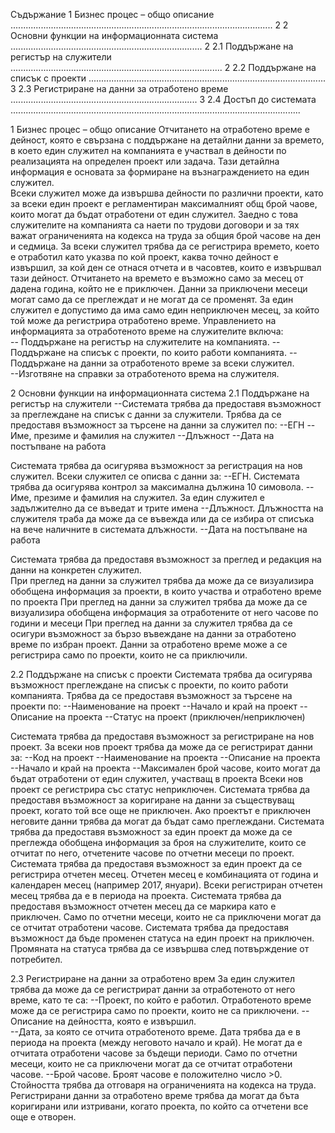 Съдържание 1 Бизнес процес – общо описание ........................................................................................................ 2 2 Основни функции на информационната система ............................................................................ 2 
2.1 Поддържане на регистър на служители .................................................................................... 2 
2.2 Поддържане на списък с проекти .............................................................................................. 3 
2.3 Регистриране на данни за отработено време .......................................................................... 3 
2.4 Достъп до системата ...................................................................................................................

1 Бизнес процес – общо описание Отчитането на отработено време е дейност, която е свързана с поддържане на детайлни данни за времето, в което един служител на компанията е участвал в дейности по реализацията на определен проект или задача. Тази детайлна информация е основата за формиране на възнаграждението на един служител.  
Всеки служител може да извършва дейности по различни проекти, като за всеки един проект е регламентиран максималният общ брой чаове, които могат да бъдат отработени от един служител. Заедно с това служителите на компанията са наети по трудови договори и за тях важат ограниченията на кодекса на труда за общия брой часове  на ден и седмица. За всеки служител трябва да се регистрира времето, което е отработил като указва по кой проект, каква точно дейност е извършил, за кой ден се отнася отчета и в часовтев, които е извършвал тази дейност. Отчитането на времето е възможно само за месец от дадена година, който не е приключен. Данни за приключени месеци могат само да се преглеждат и не могат да се променят. За един служител е допустимо да има само един неприключен месец, за който той може да регистрира отработено време. 
Управлението на информацията за отработеното време на служителите включа:  
-- Поддържане на регистър на служителите на компанията. 
--Поддържане на списък с проекти, по които работи компанията. 
--Поддържане на данни за отработеното време за всеки служител.  
--Изготвяне на справки за отработеното врема на служителя. 

2 Основни функции на информационната система 
2.1 Поддържане на регистър на служители 
--Системата трябва да предоставя възможност за преглеждане на списък с данни за служители.  Трябва да се предоставя възможност за търсене на данни за служител по: 
--ЕГН 
--Име, презиме и фамилия на служител 
--Длъжност 
--Дата на постъпване на работa

Системата трябва да осигурява възможност за регистрация на нов служител.  Всеки служител се описва с данни за: 
--ЕГН. Системата трябва да осигурява контрол за максимална дължина 10 симовола. 
--Име, презиме и фамилия на служител. За един служител е задължително да се въведат и трите имена 
--Длъжност. Длъжността на служителя траба да може да се въвежда или да се избира от списъка на вече наличните в системата длъжности. 
--Дата на постъпване на работа 

Системата трябва да предоставя възможност за преглед и редакция на данни на конкретен служител.  
При преглед на данни за служител трябва да може да се визуализира обобщена информация за проекти, в които участва и отработено време по проекта
При преглед на данни за служител трябва да може да се визуализира обобщена информация за отработените от него часове по години и месеци
При преглед на данни за служител трябва да се осигури възможност за бързо въвеждане на данни за отработено време по избран проект. Данни за отработено време може а се регистрира само по проекти, които не са приключили.

2.2 Поддържане на списък с проекти 
Системата трябва да осигурява възможност  преглеждане на списък с проекти, по които работи компанията. Трябва да се предоставя възможност за търсене на проекти по: 
--Наименование на проект 
--Начало и край на проект 
--Описание на проекта 
--Статус на проект (приключен/неприключен) 

Системата трябва да предоставя възможност за регистриране на нов проект. За всеки нов проект трябва да може да се регистрират данни за: 
--Код на проект 
--Наименование на проекта 
--Описание на проекта 
--Начало и край на проекта 
--Максимален брой часове, които могат да бъдат отработени от един служител, участващ в проекта Всеки нов проект се регистрира със статус неприключен.
Системата трябва да предоставя възможност за коригиране на данни за съществуващ проект, когато той все още не приключен.  Ако проектът е приключен неговите данни трябва да могат да бъдат само преглеждани. 
Системата трябва да предоставя възможност за един проект да може да се преглежда обобщена информация за броя на служителите, които се отчитат по него, отчетените часове по отчетни месеци по проект.
Системата трябва да предоставя възможност за един проект да се регистрира отчетен месец.  Отчетен месец е комбинацията от година и календарен месец (например 2017, януари). Всеки регистриран отчетен месец трябва да е в периода на проекта. Системата трябва да предоставя възможност отчетен месец да се маркира като е приключен. Само по отчетни месеци, които не са приключени могат да се отчитат отработени часове. 
Системата трябва да предоставя възможност да бъде променен статуса на един проект на приключен. Промяната на статуса трябва да се извършва след потвърждение от потребител. 

2.3 Регистриране на данни за отработено врем
За един служител трябва да може да се регистрират данни за отработеното от него време, като те са: 
--Проект, по който е работил. Отработеното време може да се регистрира само по проекти, които не са приключени. 
--Описание на дейността, която е извършил.  
--Дата, за която се отчита отработеното време. Дата трябва да е в периода на проекта (между неговото начало и край). Не могат да е отчитата отработени часове за бъдещи периоди. Само по отчетни месеци, които не са приключени могат да се отчитат отработени часове. 
--Брой часове. Броят часове е положително число >0. Стойността трябва да отговаря на ограниченията на кодекса на труда.
Регистрирани данни за отработено време трябва да могат да бъта коригирани или изтривани, когато проекта, по който са отчетени все още е отворен.
